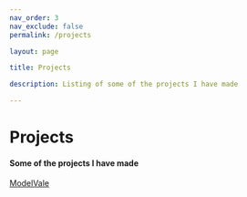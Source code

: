 ```yaml
---
nav_order: 3
nav_exclude: false
permalink: /projects

layout: page

title: Projects

description: Listing of some of the projects I have made

---
```


# Projects
#### Some of the projects I have made

[ModelVale](/ModelVale)
